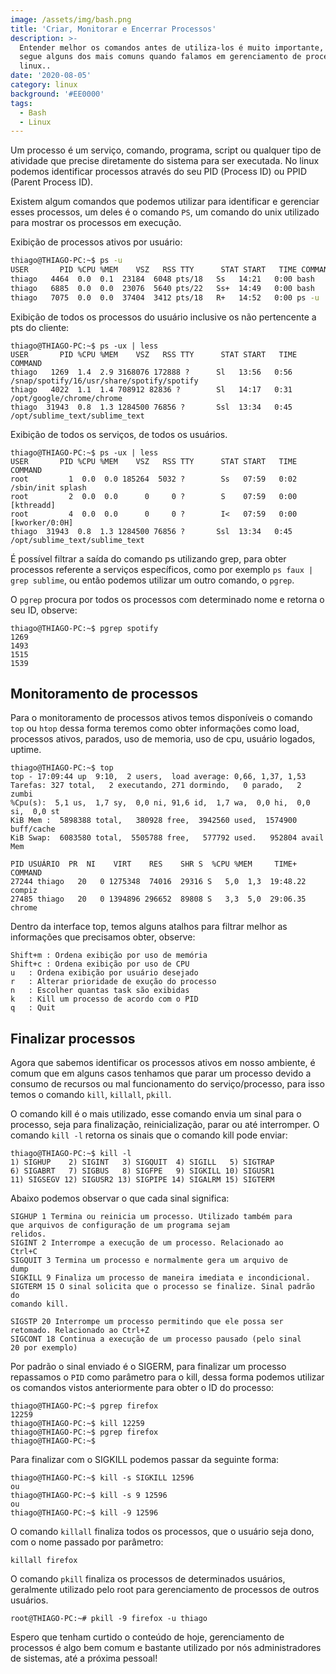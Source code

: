 ```yaml
---
image: /assets/img/bash.png
title: 'Criar, Monitorar e Encerrar Processos'
description: >-
  Entender melhor os comandos antes de utiliza-los é muito importante, então
  segue alguns dos mais comuns quando falamos em gerenciamento de processos no
  linux..
date: '2020-08-05'
category: linux
background: '#EE0000'
tags:
  - Bash
  - Linux
---
```

Um processo é um serviço, comando, programa, script ou qualquer tipo de atividade que precise diretamente do sistema para ser executada. No linux podemos identificar processos através do seu PID (Process ID) ou PPID (Parent Process ID).

Existem algum comandos que podemos utilizar para identificar e gerenciar esses processos, um deles é o comando `PS`, um comando do unix utilizado para mostrar os processos em execução.

Exibição de processos ativos por usuário:

```bash
thiago@THIAGO-PC:~$ ps -u
USER       PID %CPU %MEM    VSZ   RSS TTY      STAT START   TIME COMMAND
thiago   4464  0.0  0.1  23184  6048 pts/18   Ss   14:21   0:00 bash
thiago   6885  0.0  0.0  23076  5640 pts/22   Ss+  14:49   0:00 bash
thiago   7075  0.0  0.0  37404  3412 pts/18   R+   14:52   0:00 ps -u
```

Exibição de todos os processos do usuário inclusive os não pertencente a pts do cliente:

```
thiago@THIAGO-PC:~$ ps -ux | less
USER       PID %CPU %MEM    VSZ   RSS TTY      STAT START   TIME COMMAND
thiago   1269  1.4  2.9 3168076 172888 ?      Sl   13:56   0:56 /snap/spotify/16/usr/share/spotify/spotify
thiago   4022  1.1  1.4 708912 82836 ?        Sl   14:17   0:31 /opt/google/chrome/chrome
thiago  31943  0.8  1.3 1284500 76856 ?       Ssl  13:34   0:45 /opt/sublime_text/sublime_text
```

Exibição de todos os serviços, de todos os usuários.

```
thiago@THIAGO-PC:~$ ps -ux | less
USER       PID %CPU %MEM    VSZ   RSS TTY      STAT START   TIME COMMAND
root         1  0.0  0.0 185264  5032 ?        Ss   07:59   0:02 /sbin/init splash
root         2  0.0  0.0      0     0 ?        S    07:59   0:00 [kthreadd]
root         4  0.0  0.0      0     0 ?        I<   07:59   0:00 [kworker/0:0H]
thiago  31943  0.8  1.3 1284500 76856 ?       Ssl  13:34   0:45 /opt/sublime_text/sublime_text
```

É possível filtrar a saída do comando ps utilizando grep, para obter processos referente a serviços específicos, como por exemplo `ps faux | grep sublime`, ou então podemos utilizar um outro comando, o `pgrep`.

O `pgrep` procura por todos os processos com determinado nome e retorna o seu ID, observe:

```
thiago@THIAGO-PC:~$ pgrep spotify
1269
1493
1515
1539
```

## Monitoramento de processos

Para o monitoramento de processos ativos temos disponíveis o comando `top` ou `htop` dessa forma teremos como obter informações como load, processos ativos, parados, uso de memoria, uso de cpu, usuário logados, uptime.

```
thiago@THIAGO-PC:~$ top
top - 17:09:44 up  9:10,  2 users,  load average: 0,66, 1,37, 1,53
Tarefas: 327 total,   2 executando, 271 dormindo,   0 parado,   2 zumbi
%Cpu(s):  5,1 us,  1,7 sy,  0,0 ni, 91,6 id,  1,7 wa,  0,0 hi,  0,0 si,  0,0 st
KiB Mem :  5898388 total,   380928 free,  3942560 used,  1574900 buff/cache
KiB Swap:  6083580 total,  5505788 free,   577792 used.   952804 avail Mem 

PID USUÁRIO  PR  NI    VIRT    RES    SHR S  %CPU %MEM     TIME+ COMMAND
27244 thiago   20   0 1275348  74016  29316 S   5,0  1,3  19:48.22 compiz                                                                       
27485 thiago   20   0 1394896 296652  89808 S   3,3  5,0  29:06.35 chrome
```

Dentro da interface top, temos alguns atalhos para filtrar melhor as informações que precisamos obter, observe:

```
Shift+m : Ordena exibição por uso de memória 
Shift+c : Ordena exibição por uso de CPU
u 	: Ordena exibição por usuário desejado
r 	: Alterar prioridade de exução do processo
n 	: Escolher quantas task são exibidas
k 	: Kill um processo de acordo com o PID
q 	: Quit
```

## Finalizar processos

Agora que sabemos identificar os processos ativos em nosso ambiente, é comum que em alguns casos tenhamos que parar um processo devido a consumo de recursos ou mal funcionamento do serviço/processo, para isso temos o comando `kill`, `killall`, `pkill`.

O comando kill é o mais utilizado, esse comando envia um sinal para o processo, seja para finalização, reinicialização, parar ou até interromper. O comando `kill -l` retorna os sinais que o comando kill pode enviar:

```
thiago@THIAGO-PC:~$ kill -l
1) SIGHUP	 2) SIGINT	 3) SIGQUIT	 4) SIGILL	 5) SIGTRAP
6) SIGABRT	 7) SIGBUS	 8) SIGFPE	 9) SIGKILL	10) SIGUSR1
11) SIGSEGV	12) SIGUSR2	13) SIGPIPE	14) SIGALRM	15) SIGTERM
```

Abaixo podemos observar o que cada sinal significa:

```
SIGHUP 1 Termina ou reinicia um processo. Utilizado também para
que arquivos de configuração de um programa sejam
relidos.
SIGINT 2 Interrompe a execução de um processo. Relacionado ao
Ctrl+C
SIGQUIT 3 Termina um processo e normalmente gera um arquivo de
dump
SIGKILL 9 Finaliza um processo de maneira imediata e incondicional.
SIGTERM 15 O sinal solicita que o processo se finalize. Sinal padrão do
comando kill.
SIGSTP 20 Interrompe um processo permitindo que ele possa ser
retomado. Relacionado ao Ctrl+Z
SIGCONT 18 Continua a execução de um processo pausado (pelo sinal
20 por exemplo)
```

Por padrão o sinal enviado é o SIGERM, para finalizar um processo repassamos o `PID` como parâmetro para o kill, dessa forma podemos utilizar os comandos vistos anteriormente para obter o ID do processo:

```
thiago@THIAGO-PC:~$ pgrep firefox
12259
thiago@THIAGO-PC:~$ kill 12259
thiago@THIAGO-PC:~$ pgrep firefox
thiago@THIAGO-PC:~$
```

Para finalizar com o SIGKILL podemos passar da seguinte forma:

```
thiago@THIAGO-PC:~$ kill -s SIGKILL 12596
ou
thiago@THIAGO-PC:~$ kill -s 9 12596
ou
thiago@THIAGO-PC:~$ kill -9 12596
```

O comando `killall` finaliza todos os processos, que o usuário seja dono, com o nome passado por parâmetro:

```
killall firefox
```

O comando `pkill` finaliza os processos de determinados usuários, geralmente utilizado pelo root para gerenciamento de processos de outros usuários.

```
root@THIAGO-PC:~# pkill -9 firefox -u thiago
```

Espero que tenham curtido o conteúdo de hoje, gerenciamento de processos é algo bem comum e bastante utilizado por nós administradores de sistemas, até a próxima pessoal!
